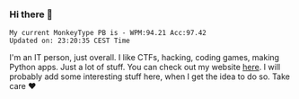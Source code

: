 ### Hi there 👋
<!-- PB START -->
```
My current MonkeyType PB is - WPM:94.21 Acc:97.42
Updated on: 23:20:35 CEST Time
```
<!-- PB END -->
I'm an IT person, just overall. I like CTFs, hacking, coding games, making Python apps. Just a lot of stuff.
You can check out my website [here](https://skill3472.github.io/).
I will probably add some interesting stuff here, when I get the idea to do so. Take care ❤️

